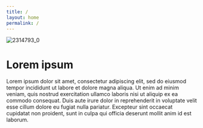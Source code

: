 ```yaml
---
title: /
layout: home
permalink: /
---
```

![2314793_0](https://user-images.githubusercontent.com/82863980/115798543-e2d14500-a3ac-11eb-9ae4-022f06c82303.jpg)

# Lorem ipsum

Lorem ipsum dolor sit amet, consectetur adipiscing elit, sed do eiusmod tempor incididunt ut labore et dolore magna aliqua. Ut enim ad minim veniam, quis nostrud exercitation ullamco laboris nisi ut aliquip ex ea commodo consequat. Duis aute irure dolor in reprehenderit in voluptate velit esse cillum dolore eu fugiat nulla pariatur. Excepteur sint occaecat cupidatat non proident, sunt in culpa qui officia deserunt mollit anim id est laborum.

